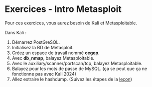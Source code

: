 # Exercices - Intro Metasploit

Pour ces exercices, vous aurez besoin de Kali et Metasploitable.

Dans Kali :

1. Démarrez PostGreSQL.
2. Initialisez la BD de Metasploit.
3. Créez un espace de travail nommé **cegep**.
4. Avec **db_nmap**, balayez Metasploitable.
5. Avec le auxiliary/scanner/portscan/tcp, balayez Metasploitable.
6. Balayez pour les mots de passe de MySQL. (ça se peut que ça ne fonctionne pas avec Kali 2024)
7. Allez extraire le hashdump. (Suivez les étapes de la [leçon](../lecons/06_Intro_Metasploit.md))
